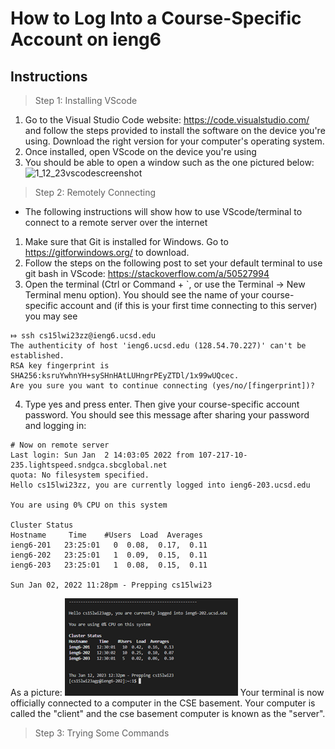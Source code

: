# How to Log Into a Course-Specific Account on ieng6

## Instructions

> Step 1: Installing VScode

1. Go to the Visual Studio Code website: https://code.visualstudio.com/ and follow the steps provided to install the software on the device you're using. Download the right version for your computer's operating system.
2. Once installed, open VScode on the device you're using
3. You should be able to open a window such as the one pictured below:
![1_12_23vscodescreenshot](https://user-images.githubusercontent.com/110694499/212184347-777f77f5-911f-422a-a305-7479542c1195.PNG)



> Step 2: Remotely Connecting
* The following instructions will show how to use VScode/terminal to connect to a remote server over the internet

1. Make sure that Git is installed for Windows. Go to https://gitforwindows.org/ to download. 
2. Follow the steps on the following post to set your default terminal to use git bash in VScode: https://stackoverflow.com/a/50527994
3. Open the terminal (Ctrl or Command + `, or use the Terminal -> New Terminal menu option). You should see the name of your course-specific account and (if this is your first time connecting to this server) you may see
```
⤇ ssh cs15lwi23zz@ieng6.ucsd.edu
The authenticity of host 'ieng6.ucsd.edu (128.54.70.227)' can't be established.
RSA key fingerprint is SHA256:ksruYwhnYH+sySHnHAtLUHngrPEyZTDl/1x99wUQcec.
Are you sure you want to continue connecting (yes/no/[fingerprint])? 
```
4. Type yes and press enter. Then give your course-specific account password. You should see this message after sharing your password and logging in:

```
# Now on remote server
Last login: Sun Jan  2 14:03:05 2022 from 107-217-10-235.lightspeed.sndgca.sbcglobal.net
quota: No filesystem specified.
Hello cs15lwi23zz, you are currently logged into ieng6-203.ucsd.edu

You are using 0% CPU on this system

Cluster Status 
Hostname     Time    #Users  Load  Averages  
ieng6-201   23:25:01   0  0.08,  0.17,  0.11
ieng6-202   23:25:01   1  0.09,  0.15,  0.11
ieng6-203   23:25:01   1  0.08,  0.15,  0.11

Sun Jan 02, 2022 11:28pm - Prepping cs15lwi23
```
As a picture:
![Image](remotelyconnectingpicture.png)
Your terminal is now officially connected to a computer in the CSE basement. Your computer is called the "client" and the cse basement computer is known as the "server".



> Step 3: Trying Some Commands
